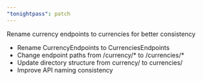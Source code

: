 ```yaml
---
"tonightpass": patch
---
```


Rename currency endpoints to currencies for better consistency

- Rename CurrencyEndpoints to CurrenciesEndpoints
- Change endpoint paths from /currency/* to /currencies/*
- Update directory structure from currency/ to currencies/
- Improve API naming consistency